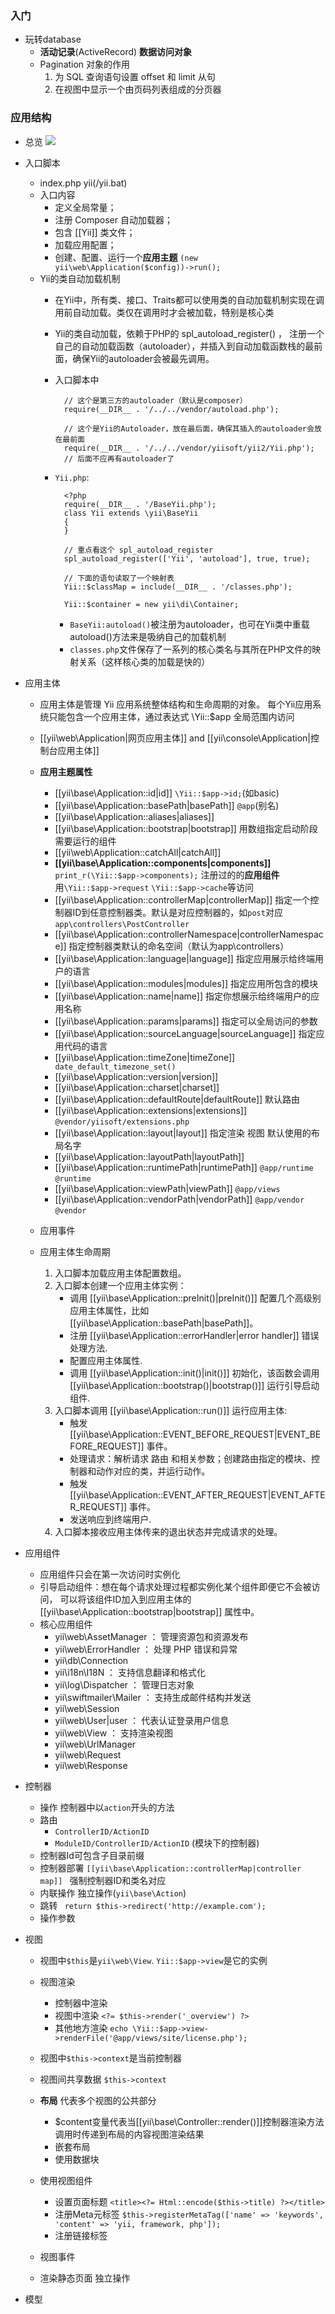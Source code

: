 ### 入门
- 玩转database
	+ **活动记录**(ActiveRecord) 	**数据访问对象**
	+ Pagination 对象的作用   
		1. 为 SQL 查询语句设置 offset 和 limit 从句 
		2. 在视图中显示一个由页码列表组成的分页器

### 应用结构
- 总览
![](./img/application-structure.png)
- 入口脚本
	+ index.php	yii(/yii.bat)
	+ 入口内容
		* 定义全局常量；
		* 注册 Composer 自动加载器；
		* 包含 [[Yii]] 类文件；
		* 加载应用配置；
		* 创建、配置、运行一个**应用主题**  `(new yii\web\Application($config))->run();`
	+ Yii的类自动加载机制
		* 在Yii中，所有类、接口、Traits都可以使用类的自动加载机制实现在调用前自动加载。类仅在调用时才会被加载，特别是核心类
		* Yii的类自动加载，依赖于PHP的 spl_autoload_register() ， 注册一个自己的自动加载函数（autoloader），并插入到自动加载函数栈的最前面，确保Yii的autoloader会被最先调用。
		* 入口脚本中
		
				// 这个是第三方的autoloader（默认是composer）
				require(__DIR__ . '/../../vendor/autoload.php');
				
				// 这个是Yii的Autoloader，放在最后面，确保其插入的autoloader会放在最前面
				require(__DIR__ . '/../../vendor/yiisoft/yii2/Yii.php');
				// 后面不应再有autoloader了
		* `Yii.php`:
		
				<?php
				require(__DIR__ . '/BaseYii.php');
				class Yii extends \yii\BaseYii
				{
				}
				
				// 重点看这个 spl_autoload_register
				spl_autoload_register(['Yii', 'autoload'], true, true);
				
				// 下面的语句读取了一个映射表
				Yii::$classMap = include(__DIR__ . '/classes.php');
				
				Yii::$container = new yii\di\Container;
			
			- `BaseYii:autoload()`被注册为autoloader，也可在Yii类中重载autoload()方法来是吸纳自己的加载机制
			- `classes.php`文件保存了一系列的核心类名与其所在PHP文件的映射关系（这样核心类的加载是快的）

- 应用主体
	+ 应用主体是管理 Yii 应用系统整体结构和生命周期的对象。 每个Yii应用系统只能包含一个应用主体，通过表达式 \Yii::$app 全局范围内访问
	+ [[yii\web\Application|网页应用主体]] and [[yii\console\Application|控制台应用主体]]
	+ **应用主题属性**
		* [[yii\base\Application::id|id]]	`\Yii::$app->id;`(如basic)
		* [[yii\base\Application::basePath|basePath]]	`@app`(别名)
		* [[yii\base\Application::aliases|aliases]]
		* [[yii\base\Application::bootstrap|bootstrap]]	用数组指定启动阶段需要运行的组件
		* [[yii\web\Application::catchAll|catchAll]]
		* **[[yii\base\Application::components|components]]**	`print_r(\Yii::$app->components);`	注册过的的**应用组件**  
			用`\Yii::$app->request` `\Yii::$app->cache`等访问
		* [[yii\base\Application::controllerMap|controllerMap]]	指定一个控制器ID到任意控制器类。默认是对应控制器的，如`post`对应`app\controllers\PostController`
		* [[yii\base\Application::controllerNamespace|controllerNamespace]] 指定控制器类默认的命名空间（默认为app\controllers）
		* [[yii\base\Application::language|language]] 指定应用展示给终端用户的语言
		* [[yii\base\Application::modules|modules]] 指定应用所包含的模块
		* [[yii\base\Application::name|name]] 指定你想展示给终端用户的应用名称
		* [[yii\base\Application::params|params]] 指定可以全局访问的参数
		* [[yii\base\Application::sourceLanguage|sourceLanguage]] 指定应用代码的语言
		* [[yii\base\Application::timeZone|timeZone]]	` date_default_timezone_set()`
		* [[yii\base\Application::version|version]]
		* [[yii\base\Application::charset|charset]]
		* [[yii\base\Application::defaultRoute|defaultRoute]]  默认路由
		* [[yii\base\Application::extensions|extensions]]  `@vendor/yiisoft/extensions.php`
		* [[yii\base\Application::layout|layout]]  指定渲染 视图 默认使用的布局名字
		* [[yii\base\Application::layoutPath|layoutPath]]
		* [[yii\base\Application::runtimePath|runtimePath]]	`@app/runtime`	`@runtime`
		* [[yii\base\Application::viewPath|viewPath]] `@app/views`
		* [[yii\base\Application::vendorPath|vendorPath]] `@app/vendor` `@vendor`
		
	+ 应用事件
	+ 应用主体生命周期
		1. 入口脚本加载应用主体配置数组。
		2. 入口脚本创建一个应用主体实例：
			* 调用 [[yii\base\Application::preInit()|preInit()]] 配置几个高级别应用主体属性，比如[[yii\base\Application::basePath|basePath]]。
			* 注册 [[yii\base\Application::errorHandler|error handler]] 错误处理方法.
			* 配置应用主体属性.
			* 调用 [[yii\base\Application::init()|init()]] 初始化，该函数会调用 [[yii\base\Application::bootstrap()|bootstrap()]] 运行引导启动组件.
		3. 入口脚本调用 [[yii\base\Application::run()]] 运行应用主体:
			* 触发 [[yii\base\Application::EVENT_BEFORE_REQUEST|EVENT_BEFORE_REQUEST]] 事件。
			* 处理请求：解析请求 路由 和相关参数；创建路由指定的模块、控制器和动作对应的类，并运行动作。
			* 触发 [[yii\base\Application::EVENT_AFTER_REQUEST|EVENT_AFTER_REQUEST]] 事件。
			* 发送响应到终端用户.
		4. 入口脚本接收应用主体传来的退出状态并完成请求的处理。

- 应用组件
	+ 应用组件只会在第一次访问时实例化
	+ 引导启动组件：想在每个请求处理过程都实例化某个组件即便它不会被访问， 可以将该组件ID加入到应用主体的 [[yii\base\Application::bootstrap|bootstrap]] 属性中。
	+ 核心应用组件
		* yii\web\AssetManager ： 管理资源包和资源发布
		* yii\web\ErrorHandler ： 处理 PHP 错误和异常
		* yii\db\Connection
		* yii\i18n\I18N ： 支持信息翻译和格式化
		* yii\log\Dispatcher ： 管理日志对象
		* yii\swiftmailer\Mailer ：  支持生成邮件结构并发送
		* yii\web\Session 
		* yii\web\User|user ： 代表认证登录用户信息
		* yii\web\View ： 支持渲染视图
		* yii\web\UrlManager
		* yii\web\Request
		* yii\web\Response
- 控制器
	+ 操作 控制器中以`action`开头的方法
	+ 路由
		* `ControllerID/ActionID`
		* `ModuleID/ControllerID/ActionID` (模块下的控制器)
	+ 控制器Id可包含子目录前缀
	+ 控制器部署	`[[yii\base\Application::controllerMap|controller map]] ` 强制控制器ID和类名对应
	+ 内联操作 独立操作(`yii\base\Action`)
	+ 跳转 ` return $this->redirect('http://example.com');`
	+ 操作参数
	
- 视图
	+ 视图中`$this`是`yii\web\View`. `Yii::$app->view`是它的实例
	+ 视图渲染
		* 控制器中渲染
		* 视图中渲染	`<?= $this->render('_overview') ?>`
		* 其他地方渲染 `echo \Yii::$app->view->renderFile('@app/views/site/license.php');`
		
	+ 视图中`$this->context`是当前控制器
	+ 视图间共享数据 `$this->context`
	+ **布局** 代表多个视图的公共部分
		* $content变量代表当[[yii\base\Controller::render()]]控制器渲染方法调用时传递到布局的内容视图渲染结果
		* 嵌套布局
		* 使用数据块
	+ 使用视图组件
		* 设置页面标题	`<title><?= Html::encode($this->title) ?></title>`
		* 注册Meta元标签	`$this->registerMetaTag(['name' => 'keywords', 'content' => 'yii, framework, php']);`
		* 注册链接标签
	+ 视图事件
	+ 渲染静态页面	独立操作
- 模型
	